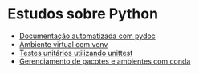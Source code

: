 # Estudos sobre Python

* [Documentação automatizada com pydoc](https://github.com/Dirack/Estudos/tree/master/Python/pydoc#documenta%C3%A7%C3%A3o-automatizada-com-pydoc)
* [Ambiente virtual com venv](https://github.com/Dirack/Estudos/tree/master/Python/virtual_env#estudo-ambiente-virtual-em-python-utilizando-o-m%C3%B3dulo-venv)
* [Testes unitários utilizando unittest](https://github.com/Dirack/Estudos/tree/master/Python/unit_test#estudo-sobre-testes-unit%C3%A1rio-no-python-utilizando-o-unittest)
* [Gerenciamento de pacotes e ambientes com conda](https://github.com/Dirack/Estudos/tree/master/Python/conda#estudo-sobre-o-conda-o-gerenciador-de-pacotes-e-ambientes-do-python)
